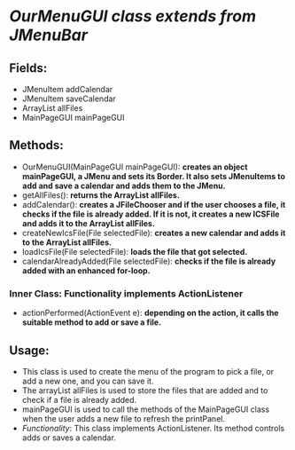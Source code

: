# *OurMenuGUI class extends from JMenuBar*

## Fields:
- JMenuItem addCalendar
- JMenuItem saveCalendar
- ArrayList<ICSFile> allFiles
- MainPageGUI mainPageGUI

## Methods:
- OurMenuGUI(MainPageGUI mainPageGUI): **creates an object mainPageGUI, a JMenu and sets its Border. It also sets JMenuItems to add and save a calendar and adds them to the JMenu.**
- getAllFiles(): **returns the ArrayList allFiles.**
- addCalendar(): **creates a JFileChooser and if the user chooses a file, it checks if the file is already added. If it is not, it creates a new ICSFile and adds it to the ArrayList allFiles.**
- createNewIcsFile(File selectedFile): **creates a new calendar and adds it to the ArrayList allFiles.**
- loadIcsFile(File selectedFile): **loads the file that got selected.**
- calendarAlreadyAdded(File selectedFile): **checks if the file is already added with an enhanced for-loop.**

### Inner Class: Functionality implements ActionListener
- actionPerformed(ActionEvent e): **depending on the action, it calls the suitable method to add or save a file.**

## Usage: 
- This class is used to create the menu of the program to pick a file, or add a new one, and you can save it.
- The arrayList allFiles is used to store the files that are added and to check if a file is already added.
- mainPageGUI is used to call the methods of the MainPageGUI class when the user adds a new file to refresh the printPanel.
- *Functionality*: This class implements ActionListener. Its method controls adds or saves a calendar.


